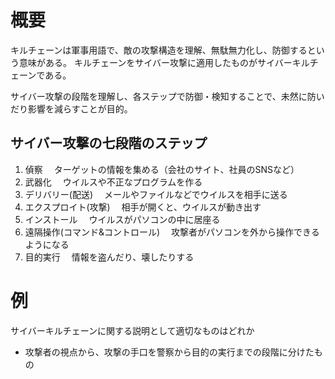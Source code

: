 # 概要
キルチェーンは軍事用語で、敵の攻撃構造を理解、無駄無力化し、防御するという意味がある。
キルチェーンをサイバー攻撃に適用したものがサイバーキルチェーンである。

サイバー攻撃の段階を理解し、各ステップで防御・検知することで、未然に防いだり影響を減らすことが目的。

## サイバー攻撃の七段階のステップ
  

1. 偵察
    　ターゲットの情報を集める（会社のサイト、社員のSNSなど）
2. 武器化
    　ウイルスや不正なプログラムを作る
3. デリバリー(配送)
    　メールやファイルなどでウイルスを相手に送る
4. エクスプロイト(攻撃) 
    　相手が開くと、ウイルスが動き出す
5. インストール
    　ウイルスがパソコンの中に居座る
6. 遠隔操作(コマンド&コントロール)
    　攻撃者がパソコンを外から操作できるようになる
7. 目的実行
    　情報を盗んだり、壊したりする
# 例
サイバーキルチェーンに関する説明として適切なものはどれか
- 攻撃者の視点から、攻撃の手口を警察から目的の実行までの段階に分けたもの